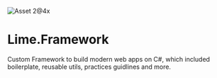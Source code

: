![Asset 2@4x](https://user-images.githubusercontent.com/46647517/157911609-c10a19d1-d539-443e-b868-10a921da5ff0.png)


# Lime.Framework
Custom Framework to build modern web apps on C#, which included boilerplate, reusable utils, practices guidlines and more.
